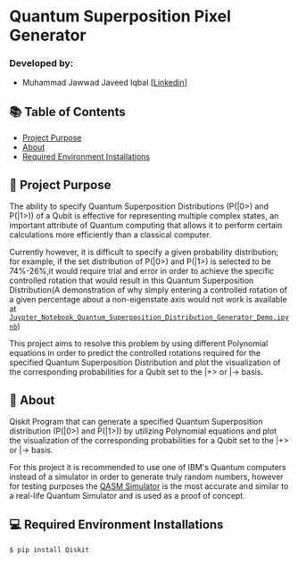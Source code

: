 # Quantum Superposition Pixel Generator

### Developed by:

 - Muhammad Jawwad Javeed Iqbal [[Linkedin](https://linkedin.com/in/jawwad-javeed/)]


## 📚 Table of Contents

* [Project Purpose](#-project-purpose)
* [About](#-about)
* [Required Environment Installations](#-required-environment-installations)

## 📘 Project Purpose

The ability to specify Quantum Superposition Distributions (P(|0>) and P(|1>)) of a Qubit is effective for representing multiple complex states, an important attribute of Quantum computing that allows it to perform certain calculations more efficiently than a classical computer.

Currently however, it is difficult to specify a given probability distribution; for example, if the set distribution of P(|0>) and P(|1>) is selected to be 74%-26%,it would require trial and error in order to achieve the specific controlled rotation that would result in this Quantum Superposition Distribution(A demonstration of why simply entering a controlled rotation of a given percentage about a non-eigenstate axis would not work is available at [`Juypter_Notebook_Quantum_Superposition_Distribution_Generator_Demo.ipynb`](https://github.com/J2304789/Quantum-Superposition-Distribution-Generator/blob/main/Juypter_Notebook_Quantum_Superposition_Distribution_Generator/Juypter_Notebook_Quantum_Superposition_Distribution_Generator_Demo.ipynb))

This project aims to resolve this problem by using different Polynomial equations in order to predict the controlled rotations required for the specified Quantum Superposition Distribution and plot the visualization of the corresponding probabilities for a Qubit set to the |+> or |-> basis.

## 📄 About

Qiskit Program that can generate a specified Quantum Superposition distribution (P(|0>) and P(|1>)) by utilizing Polynomial equations and plot the visualization of the corresponding probabilities for a Qubit set to the |+> or |-> basis.

For this project it is recommended to use one of IBM's Quantum computers instead of a simulator in order to generate truly random numbers, however for testing purposes the [QASM Simulator](https://qiskit.org/documentation/stubs/qiskit.providers.aer.QasmSimulator.html#qasmsimulator) is the most accurate and similar to a real-life Quantum Simulator and is used as a proof of concept.


## 💻 Required Environment Installations

```
$ pip install Qiskit

``` 
